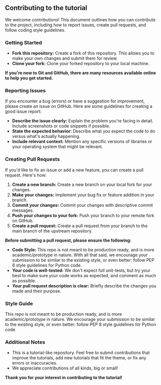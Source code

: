 ## Contributing to the tutorial

We welcome contributions! This document outlines how you can contribute to the project, including how to report issues, create pull requests, and follow coding style guidelines.

### Getting Started

*   **Fork this repository:** Create a fork of this repository. This allows you to make your own changes and submit them for review.
*   **Clone your fork:** Clone your forked repository to your local machine.

**If you're new to Git and GitHub, there are many resources available online to help you get started.**

### Reporting Issues

If you encounter a bug (errors) or have a suggestion for improvement, please create an issue on GitHub. Here are some guidelines for creating a good issue report:

*   **Describe the issue clearly:** Explain the problem you're facing in detail. Include screenshots or code snippets if possible.
*   **State the expected behavior:** Describe what you expect the code to do versus what's actually happening.
*   **Include relevant context:** Mention any specific versions of libraries or your operating system that might be relevant.

### Creating Pull Requests

If you'd like to fix an issue or add a new feature, you can create a pull request. Here's how:

1.  **Create a new branch:** Create a new branch on your local fork for your changes.
2.  **Make your changes:** Implement your bug fix or feature addition in your branch.
3.  **Commit your changes:** Commit your changes with descriptive commit messages.
4.  **Push your changes to your fork:** Push your branch to your remote fork on GitHub.
5.  **Create a pull request:** Create a pull request from your branch to the main branch of the upstream repository.

**Before submitting a pull request, please ensure the following:**

*   **Code Style:** This repo is not meant to be production ready, and is more academic/prototype in nature. With all that said, we encourage your submission to be similar to the existing style, or even better: follow PEP 8 style guidelines for Python code.
*   **Your code is well-tested:** We don't expect full unit-tests, but try your best to make sure your code works as expected, and comment as much as possible. 
*   **Your pull request description is clear:** Briefly describe the changes you made and their purpose.

### Style Guide

This repo is not meant to be production ready, and is more academic/prototype in nature. We encourage your submission to be similar to the existing style, or even better: follow PEP 8 style guidelines for Python code.

### Additional Notes

*   This is a tutorial-like repository. Feel free to submit contributions that improve the tutorials, add new tutorials that fit the theme, or fix any errors or inaccuracies.
*   We appreciate contributions of all kinds, big or small!

**Thank you for your interest in contributing to the tutorial!**